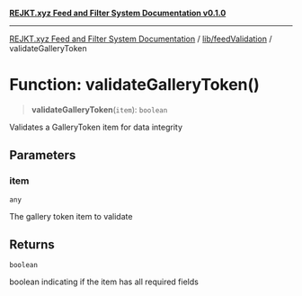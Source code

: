 [**REJKT.xyz Feed and Filter System Documentation v0.1.0**](../../../README.md)

***

[REJKT.xyz Feed and Filter System Documentation](../../../modules.md) / [lib/feedValidation](../README.md) / validateGalleryToken

# Function: validateGalleryToken()

> **validateGalleryToken**(`item`): `boolean`

Validates a GalleryToken item for data integrity

## Parameters

### item

`any`

The gallery token item to validate

## Returns

`boolean`

boolean indicating if the item has all required fields
